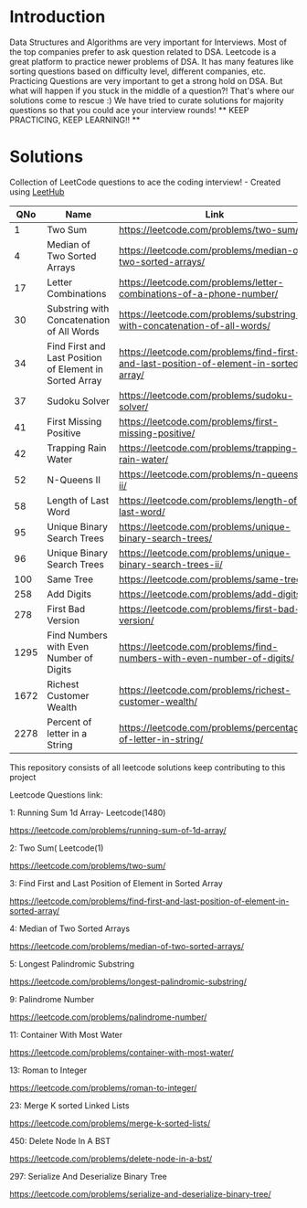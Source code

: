 # Introduction

Data Structures and Algorithms are very important for Interviews. Most of the top companies prefer to ask question related to DSA. Leetcode is a great platform to practice newer problems of DSA. It has many features like sorting questions based on difficulty level, different companies, etc. Practicing Questions are very important to get a strong hold on DSA.
But what will happen if you stuck in the middle of a question?!
That's where our solutions come to rescue :)
We have tried to curate solutions for majority questions so that you could ace your interview rounds!
** KEEP PRACTICING, KEEP LEARNING!! **


# Solutions

Collection of LeetCode questions to ace the coding interview! - Created using [LeetHub](https://github.com/QasimWani/LeetHub)

| QNo  | Name                                                    | Link                                                                                   |
| ---- | ------------------------------------------------------- | -------------------------------------------------------------------------------------- |
| 1    | Two Sum                                                 | https://leetcode.com/problems/two-sum/                                                 |
| 4    | Median of Two Sorted Arrays                             | https://leetcode.com/problems/median-of-two-sorted-arrays/                             |
| 17   | Letter Combinations                                     | https://leetcode.com/problems/letter-combinations-of-a-phone-number/                   |
| 30   | Substring with Concatenation of All Words               | https://leetcode.com/problems/substring-with-concatenation-of-all-words/               |
| 34   | Find First and Last Position of Element in Sorted Array | https://leetcode.com/problems/find-first-and-last-position-of-element-in-sorted-array/ |
| 37   | Sudoku Solver                                           | https://leetcode.com/problems/sudoku-solver/                                           |
| 41   | First Missing Positive                                  | https://leetcode.com/problems/first-missing-positive/                                  |
| 42   | Trapping Rain Water                                     | https://leetcode.com/problems/trapping-rain-water/                                     |
| 52   | N-Queens II                                             | https://leetcode.com/problems/n-queens-ii/                                             |
| 58   | Length of Last Word                                     | https://leetcode.com/problems/length-of-last-word/                                     |
| 95   | Unique Binary Search Trees                              | https://leetcode.com/problems/unique-binary-search-trees/                              |
| 96   | Unique Binary Search Trees                              | https://leetcode.com/problems/unique-binary-search-trees-ii/                           |
| 100  | Same Tree                                               | https://leetcode.com/problems/same-tree/                                               |
| 258  | Add Digits                                              | https://leetcode.com/problems/add-digits/                                              |
| 278  | First Bad Version                                       | https://leetcode.com/problems/first-bad-version/                                       |
| 1295 | Find Numbers with Even Number of Digits                 | https://leetcode.com/problems/find-numbers-with-even-number-of-digits/                 |
| 1672 | Richest Customer Wealth                                 | https://leetcode.com/problems/richest-customer-wealth/                                 |
| 2278 | Percent of letter in a String                           | https://leetcode.com/problems/percentage-of-letter-in-string/                          |

This repository consists of all leetcode solutions keep contributing to this project

Leetcode Questions link:

1: Running Sum 1d Array- Leetcode(1480)

https://leetcode.com/problems/running-sum-of-1d-array/

2: Two Sum( Leetcode(1)

https://leetcode.com/problems/two-sum/

3: Find First and Last Position of Element in Sorted Array

https://leetcode.com/problems/find-first-and-last-position-of-element-in-sorted-array/

4:  Median of Two Sorted Arrays

https://leetcode.com/problems/median-of-two-sorted-arrays/

5: Longest Palindromic Substring

https://leetcode.com/problems/longest-palindromic-substring/

9: Palindrome Number

https://leetcode.com/problems/palindrome-number/

11: Container With Most Water

https://leetcode.com/problems/container-with-most-water/

13: Roman to Integer

https://leetcode.com/problems/roman-to-integer/

23: Merge K sorted Linked Lists

https://leetcode.com/problems/merge-k-sorted-lists/

450: Delete Node In A BST

https://leetcode.com/problems/delete-node-in-a-bst/

297: Serialize And Deserialize Binary Tree

https://leetcode.com/problems/serialize-and-deserialize-binary-tree/


